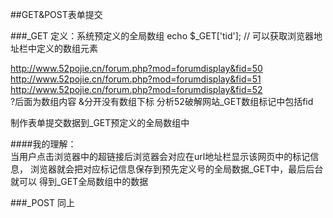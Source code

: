 ﻿##GET&POST表单提交

###_GET
定义：系统预定义的全局数组
echo $_GET['tid'];	// 可以获取浏览器地址栏中定义的数组元素


http://www.52pojie.cn/forum.php?mod=forumdisplay&fid=50  
http://www.52pojie.cn/forum.php?mod=forumdisplay&fid=51  
http://www.52pojie.cn/forum.php?mod=forumdisplay&fid=52   
?后面为数组内容
&分开没有数组下标
分析52破解网站_GET数组标记中包括fid

   
制作表单提交数据到_GET预定义的全局数组中   

####我的理解：  
当用户点击浏览器中的超链接后浏览器会对应在url地址栏显示该网页中的标记信息，
浏览器就会把对应标记信息保存到预先定义号的全局数据_GET中，最后后台就可以
得到_GET全局数组中的数据

###_POST
同上
